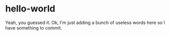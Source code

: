 hello-world
===========

Yeah, you guessed it. Ok, I'm just adding a bunch of useless words here so I have something to commit.
